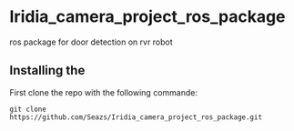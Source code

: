 # Iridia_camera_project_ros_package
ros package for door detection on rvr robot

## Installing the 
First clone the repo with the following commande:
```
git clone https://github.com/Seazs/Iridia_camera_project_ros_package.git
```
